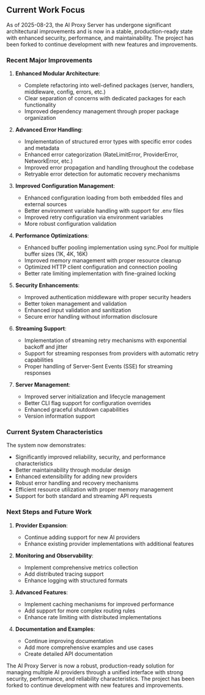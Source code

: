 ## Current Work Focus

As of 2025-08-23, the AI Proxy Server has undergone significant architectural improvements and is now in a stable, production-ready state with enhanced security, performance, and maintainability. The project has been forked to continue development with new features and improvements.

### Recent Major Improvements

1. **Enhanced Modular Architecture**:
   - Complete refactoring into well-defined packages (server, handlers, middleware, config, errors, etc.)
   - Clear separation of concerns with dedicated packages for each functionality
   - Improved dependency management through proper package organization

2. **Advanced Error Handling**:
   - Implementation of structured error types with specific error codes and metadata
   - Enhanced error categorization (RateLimitError, ProviderError, NetworkError, etc.)
   - Improved error propagation and handling throughout the codebase
   - Retryable error detection for automatic recovery mechanisms

3. **Improved Configuration Management**:
   - Enhanced configuration loading from both embedded files and external sources
   - Better environment variable handling with support for .env files
   - Improved retry configuration via environment variables
   - More robust configuration validation

4. **Performance Optimizations**:
   - Enhanced buffer pooling implementation using sync.Pool for multiple buffer sizes (1K, 4K, 16K)
   - Improved memory management with proper resource cleanup
   - Optimized HTTP client configuration and connection pooling
   - Better rate limiting implementation with fine-grained locking

5. **Security Enhancements**:
   - Improved authentication middleware with proper security headers
   - Better token management and validation
   - Enhanced input validation and sanitization
   - Secure error handling without information disclosure

6. **Streaming Support**:
   - Implementation of streaming retry mechanisms with exponential backoff and jitter
   - Support for streaming responses from providers with automatic retry capabilities
   - Proper handling of Server-Sent Events (SSE) for streaming responses

7. **Server Management**:
   - Improved server initialization and lifecycle management
   - Better CLI flag support for configuration overrides
   - Enhanced graceful shutdown capabilities
   - Version information support

### Current System Characteristics

The system now demonstrates:
- Significantly improved reliability, security, and performance characteristics
- Better maintainability through modular design
- Enhanced extensibility for adding new providers
- Robust error handling and recovery mechanisms
- Efficient resource utilization with proper memory management
- Support for both standard and streaming API requests

### Next Steps and Future Work

1. **Provider Expansion**:
   - Continue adding support for new AI providers
   - Enhance existing provider implementations with additional features

2. **Monitoring and Observability**:
   - Implement comprehensive metrics collection
   - Add distributed tracing support
   - Enhance logging with structured formats

3. **Advanced Features**:
   - Implement caching mechanisms for improved performance
   - Add support for more complex routing rules
   - Enhance rate limiting with distributed implementations

4. **Documentation and Examples**:
   - Continue improving documentation
   - Add more comprehensive examples and use cases
   - Create detailed API documentation

The AI Proxy Server is now a robust, production-ready solution for managing multiple AI providers through a unified interface with strong security, performance, and reliability characteristics. The project has been forked to continue development with new features and improvements.